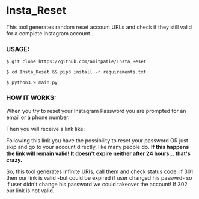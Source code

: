 # Insta_Reset

This tool generates random reset account URLs and check if they still valid for a complete Instagram account .

### USAGE:

`$ git clone https://github.com/amitpatle/Insta_Reset`

`$ cd Insta_Reset && pip3 install -r requirements.txt`

`$ python3.9 main.py`

### HOW IT WORKS:

When you try to reset your Instagram Password you are prompted for an email or a phone number.

Then you will receive a link like: 

Following this link you have the possibility to reset your password OR just skip and go to your account directly, like many people do. **If this happens the link will remain valid! It doesn't expire neither after 24 hours... that's crazy.**

So, this tool generates infinite URIs, call them and check status code. If 301 then our link is valid -but could be expired if user changed his passwrd- so if user didn't change his password we could takeover the account! If 302 our link is not valid.

